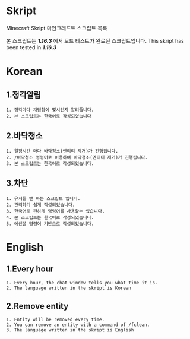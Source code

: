 # Skript
Minecraft Skript
마인크래프트 스크립트 목록

본 스크립트는 **_1.16.3_** 에서 모드 테스트가 완료된 스크립트입니다.
This skript has been tested in **_1.16.3_**


# Korean
## 1.정각알림
```
1. 정각마다 채팅창에 몇시인지 알려줍니다.
2. 본 스크립트는 한국어로 작성되었습니다
```
## 2.바닥청소
```
1. 일정시간 마다 바닥청소(엔티티 제거)가 진행됩니다.
2. /바닥청소 명령어로 이용하여 바닥청소(엔티티 제거)가 진행됩니다.
3. 본 스크립트는 한국어로 작성되었습니다.
```
## 3.차단
```
1. 유저를 밴 하는 스크립트 입니다.
2. 관리하기 쉽게 작성되었습니다.
3. 한국어로 편하게 명령어를 사용할수 있습니다.
4. 본 스크립트는 한국어로 작성되었습니다.
5. 에센셜 명령어 기반으로 작성되었습니다.
```

# English
## 1.Every hour
```
1. Every hour, the chat window tells you what time it is.
2. The language written in the skript is Korean
```
## 2.Remove entity
```
1. Entity will be removed every time.
2. You can remove an entity with a command of /fclean.
3. The language written in the skript is English
```
